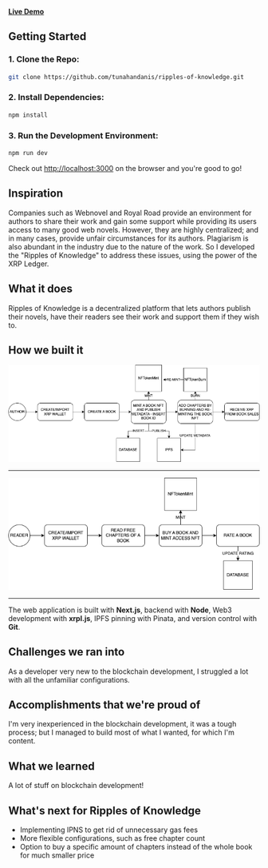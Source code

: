 **[Live Demo](https://ripples-of-knowledge.vercel.app/)**

## Getting Started

### 1. Clone the Repo:

```bash
git clone https://github.com/tunahandanis/ripples-of-knowledge.git
```

### 2. Install Dependencies:

```bash
npm install
```

### 3. Run the Development Environment:

```bash
npm run dev
```

Check out [http://localhost:3000](http://localhost:3000) on the browser and you're good to go!

## Inspiration

Companies such as Webnovel and Royal Road provide an environment for authors to share their work and gain some support while providing its users access to many good web novels. However, they are highly centralized; and in many cases, provide unfair circumstances for its authors. Plagiarism is also abundant in the industry due to the nature of the work. So I developed the "Ripples of Knowledge" to address these issues, using the power of the XRP Ledger.

## What it does

Ripples of Knowledge is a decentralized platform that lets authors publish their novels, have their readers see their work and support them if they wish to.

## How we built it

<img src="./public/assets/author-diagram.png" width="750">

---

<img src="./public/assets/reader-diagram.png" width="750">

---

The web application is built with **Next.js**, backend with **Node**, Web3 development with **xrpl.js**, IPFS pinning with Pinata, and version control with **Git**.

## Challenges we ran into

As a developer very new to the blockchain development, I struggled a lot with all the unfamiliar configurations.

## Accomplishments that we're proud of

I'm very inexperienced in the blockchain development, it was a tough process; but I managed to build most of what I wanted, for which I'm content.

## What we learned

A lot of stuff on blockchain development!

## What's next for Ripples of Knowledge

- Implementing IPNS to get rid of unnecessary gas fees
- More flexible configurations, such as free chapter count
- Option to buy a specific amount of chapters instead of the whole book for much smaller price
